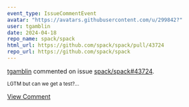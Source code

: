 ```yaml
---
event_type: IssueCommentEvent
avatar: "https://avatars.githubusercontent.com/u/299842?"
user: tgamblin
date: 2024-04-18
repo_name: spack/spack
html_url: https://github.com/spack/spack/pull/43724
repo_url: https://github.com/spack/spack
---
```


<a href='https://github.com/tgamblin' target='_blank'>tgamblin</a> commented on issue <a href='https://github.com/spack/spack/pull/43724' target='_blank'>spack/spack#43724</a>.

<small>LGTM but can we get a test?...</small>

<a href='https://github.com/spack/spack/pull/43724' target='_blank'>View Comment</a>